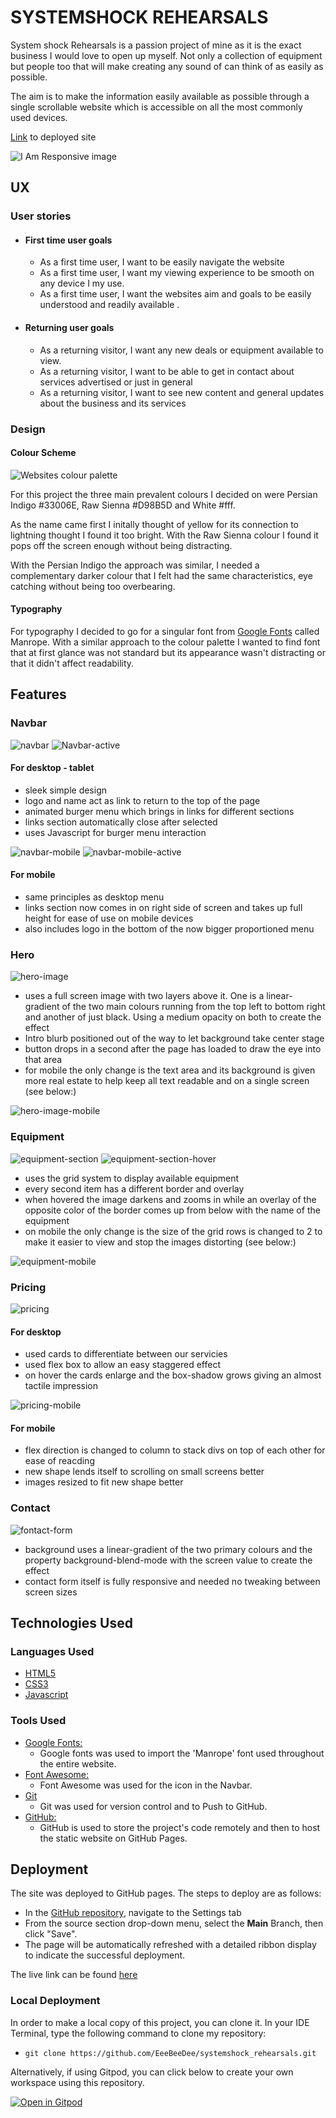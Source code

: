 # **SYSTEMSHOCK REHEARSALS**

System shock Rehearsals is a passion project of mine as it is the exact business I would  love to open up myself. Not only a collection of equipment but people too that will make creating any sound of can think of as easily as possible.

The aim is to make the information easily available as possible through a single scrollable website which is accessible on all the most commonly used devices.

[Link](https://eeebeedee.github.io/systemshock_rehearsals/) to deployed site

![I Am Responsive image](documentation/placeholder-readme.png)


## UX 


### User stories

* #### First time user goals

    * As a first time user, I want to be easily navigate the website
    * As a first time user, I want my viewing experience to be smooth on any device I my use.
    * As a first time user, I want the websites aim and goals to be easily understood and readily available .

* #### Returning user goals

    * As a returning visitor, I want any new deals or equipment available to view.
    * As a returning visitor, I want to be able to get in contact about services advertised or just in general 
    *  As a returning visitor, I want to see new content and general updates about the business and its services

### Design

#### Colour Scheme

![Websites colour palette](documentation/systemshock_palette.png)

For this project the three main prevalent colours I decided on were Persian Indigo #33006E, Raw Sienna #D98B5D and White #fff.

As the name came first I initally thought of yellow for its connection to lightning thought I found it too bright. With the Raw Sienna colour I found it pops off the screen enough without being distracting.

With the Persian Indigo the approach was similar, I needed a complementary darker colour that I felt had the same characteristics, eye catching without being too overbearing.

#### Typography

For typography I decided to go for a singular font from [Google Fonts](https://fonts.google.com/) called Manrope. With a similar approach to the colour palette I wanted to find font that at first glance was not standard but its appearance wasn't distracting or that it didn't affect readability. 

## Features

### Navbar

![navbar](documentation/navbar-desktop.png)
![Navbar-active](documentation/navbar-desktop-active.png)

#### For desktop - tablet
- sleek simple design
- logo and name act as link to return to the top of the page
- animated burger menu which brings in links for different sections
- links section automatically close after selected
- uses Javascript for burger menu interaction

![navbar-mobile](documentation/navbar-mobile.png)
![navbar-mobile-active](documentation/navbar-mobile-active.png)

#### For mobile
- same principles as desktop menu
- links section now comes in on right side of screen and takes up full height for ease of use on mobile devices
- also includes logo in the bottom of the now bigger proportioned menu 

### Hero 

![hero-image](documentation/hero-doc.png)

- uses a full screen image with two layers above it. One is a linear-gradient of the two main colours running from the top left to bottom right and another of just black. Using a medium opacity on both to create the effect
- Intro blurb positioned out of the way to let background take center stage
- button drops in a second after the page has loaded to draw the eye into that area
-  for mobile the only change is the text area and its background is given more real estate to help keep all text readable and on a single screen (see below:)

![hero-image-mobile](documentation/hero-doc-mobile.png)

### Equipment

![equipment-section](documentation/equipment.png)
![equipment-section-hover](documentation/equipment-hover.png)

- uses the grid system to display available equipment 
- every second item has a different border and overlay
- when hovered the image darkens and zooms in while an overlay of the opposite color of the border comes up from below with the name of the equipment
- on mobile the only change is the size of the grid rows is changed to 2 to make it easier to view and stop the images distorting (see below:)

![equipment-mobile](documentation/equipment-mobile.png)

### Pricing 

![pricing](/documentation/pricing.png)

#### For desktop

- used cards to differentiate between our servicies 
- used flex box to allow an easy staggered effect
- on hover the cards enlarge and the box-shadow grows giving an almost tactile impression

![pricing-mobile](/documentation/pricing-mobile.png)

#### For mobile

- flex direction is changed to column to stack divs on top of each other for ease of reacding 
- new shape lends itself to scrolling on small screens better
- images resized to fit new shape better

### Contact

![fontact-form](documentation/contact.png)

- background uses a linear-gradient of the two primary colours and the property background-blend-mode with the screen value to create the effect
- contact form itself is fully responsive and needed no tweaking between screen sizes

## Technologies Used

### Languages Used

-   [HTML5](https://en.wikipedia.org/wiki/HTML5)
-   [CSS3](https://en.wikipedia.org/wiki/Cascading_Style_Sheets)
-   [Javascript](https://en.wikipedia.org/wiki/JavaScript)

### Tools Used

- [Google Fonts:](https://fonts.google.com/)
    - Google fonts was used to import the 'Manrope' font used throughout the entire website.
- [Font Awesome:](https://fontawesome.com/)
    - Font Awesome was used for the icon in the Navbar.
- [Git](https://git-scm.com/)
    - Git was used for version control and to Push to GitHub.
- [GitHub:](https://github.com/)
    - GitHub is used to store the project's code remotely and then to host the static website on GitHub Pages.


## Deployment

The site was deployed to GitHub pages. The steps to deploy are as follows: 
  - In the [GitHub repository](https://github.com/EeeBeeDee/systemshock_rehearsals), navigate to the Settings tab 
  - From the source section drop-down menu, select the **Main** Branch, then click "Save".
  - The page will be automatically refreshed with a detailed ribbon display to indicate the successful deployment.

The live link can be found [here](https://eeebeedee.github.io/systemshock_rehearsals/)

### Local Deployment

In order to make a local copy of this project, you can clone it. In your IDE Terminal, type the following command to clone my repository:

- `git clone https://github.com/EeeBeeDee/systemshock_rehearsals.git`

Alternatively, if using Gitpod, you can click below to create your own workspace using this repository.

[![Open in Gitpod](https://gitpod.io/button/open-in-gitpod.svg)](https://gitpod.io/#https://github.com/EeeBeeDee/systemshock_rehearsals)